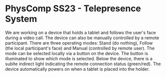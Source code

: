 # PhysComp SS23 - Telepresence System

We are working on a device that holds a tablet and follows the user's face during a video call. The device can also be manually controlled by a remote participant. There are three operating modes: Stand (do nothing), Follow (the local participant's face) and Manual (controlled by remote user). The mode can be selected locally via a button on the device. The button is illuminated to show which mode is selected. Below the device, there is a sublte indirect light indicating the remote connection status (green/red). The device automatically powers on when a tablet is placed into the holder.

